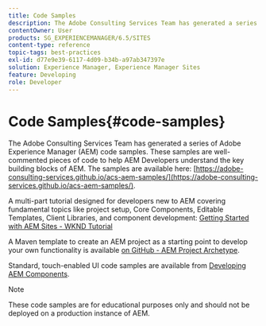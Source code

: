 ```yaml
---
title: Code Samples
description: The Adobe Consulting Services Team has generated a series of Adobe Experience Manager code samples.
contentOwner: User
products: SG_EXPERIENCEMANAGER/6.5/SITES
content-type: reference
topic-tags: best-practices
exl-id: d77e9e39-6117-4d09-b34b-a97ab347397e
solution: Experience Manager, Experience Manager Sites
feature: Developing
role: Developer
---
```

# Code Samples{#code-samples}

The Adobe Consulting Services Team has generated a series of Adobe Experience Manager (AEM) code samples. These samples are well-commented pieces of code to help AEM Developers understand the key building blocks of AEM. The samples are available here: [https://adobe-consulting-services.github.io/acs-aem-samples/](https://adobe-consulting-services.github.io/acs-aem-samples/).

A multi-part tutorial designed for developers new to AEM covering fundamental topics like project setup, Core Components, Editable Templates, Client Libraries, and component development: [Getting Started with AEM Sites - WKND Tutorial](https://experienceleague.adobe.com/docs/experience-manager-learn/getting-started-wknd-tutorial-develop/overview.html)

A Maven template to create an AEM project as a starting point to develop your own functionality is available [on GitHub - AEM Project Archetype](https://github.com/adobe/aem-project-archetype).

Standard, touch-enabled UI code samples are available from [Developing AEM Components](/help/sites-developing/developing-components.md).

>[!NOTE]
>
>These code samples are for educational purposes only and should not be deployed on a production instance of AEM.
